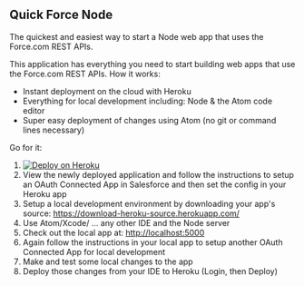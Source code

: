 Quick Force Node
----------------

The quickest and easiest way to start a Node web app that uses the Force.com REST APIs.

This application has everything you need to start building web apps that use the Force.com REST APIs.  How it works:
* Instant deployment on the cloud with Heroku
* Everything for local development including: Node & the Atom code editor
* Super easy deployment of changes using Atom (no git or command lines necessary)

Go for it:

1. [![Deploy on Heroku](https://www.herokucdn.com/deploy/button.svg)](https://heroku.com/deploy)
2. View the newly deployed application and follow the instructions to setup an OAuth Connected App in Salesforce and then set the config in your Heroku app
3. Setup a local development environment by downloading your app's source: https://download-heroku-source.herokuapp.com/
4. Use Atom/Xcode/ ... any other IDE and the Node server
5. Check out the local app at: [http://localhost:5000](http://localhost:5000)
6. Again follow the instructions in your local app to setup another OAuth Connected App for local development
7. Make and test some local changes to the app
8. Deploy those changes from your IDE to Heroku (Login, then Deploy)
